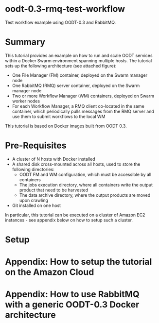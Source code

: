 # oodt-0.3-rmq-test-workflow
Test workflow example using OODT-0.3 and RabbitMQ.

# Summary

This tutorial provides an example on how to run and scale OODT services within a Docker Swarm environment
spanning multiple hosts. The tutorial sets up the following architecture (see attached figure):

* One File Manager (FM) container, deployed on the Swarm manager node
* One RabbitMQ (RMQ) server container, deployed on the Swarm manager node
* Two or more Workflow Manager (WM) containers, deployed on Swarm worker nodes
* For each Workflow Manager, a RMQ client co-located in the same container, which periodically pulls
  messages from the RMQ server and use them to submit workflows to the local WM
  
This tutorial is based on Docker images built from OODT 0.3.
  
# Pre-Requisites

* A cluster of N hosts with Docker installed
* A shared disk cross-mounted across all hosts, used to store the following directories:
  * OODT FM and WM configuration, which must be accessible by all containers
  * The jobs execution directory, where all containers write the output product that need to be harvested
  * The data archive directory, where the output products are moved upon crawling
* Git installed on one host

In particular, this tutorial can be executed on a cluster of Amazon EC2 instances - see appendix below on how to setup such a cluster.

# Setup



# Appendix: How to setup the tutorial on the Amazon Cloud

# Appendix: How to use RabbitMQ with a generic OODT-0.3 Docker architecture
